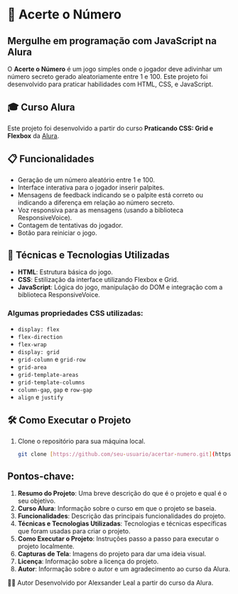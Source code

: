 # 🎯 Acerte o Número

## Mergulhe em programação com JavaScript na Alura

O **Acerte o Número** é um jogo simples onde o jogador deve adivinhar um número secreto gerado aleatoriamente entre 1 e 100. Este projeto foi desenvolvido para praticar habilidades com HTML, CSS, e JavaScript.

## 🎓 Curso Alura

Este projeto foi desenvolvido a partir do curso **Praticando CSS: Grid e Flexbox** da [Alura](https://www.alura.com.br).

## 📋 Funcionalidades

- Geração de um número aleatório entre 1 e 100.
- Interface interativa para o jogador inserir palpites.
- Mensagens de feedback indicando se o palpite está correto ou indicando a diferença em relação ao número secreto.
- Voz responsiva para as mensagens (usando a biblioteca ResponsiveVoice).
- Contagem de tentativas do jogador.
- Botão para reiniciar o jogo.

## 🚀 Técnicas e Tecnologias Utilizadas

- **HTML**: Estrutura básica do jogo.
- **CSS**: Estilização da interface utilizando Flexbox e Grid.
- **JavaScript**: Lógica do jogo, manipulação do DOM e integração com a biblioteca ResponsiveVoice.

### Algumas propriedades CSS utilizadas:

- `display: flex`
- `flex-direction`
- `flex-wrap`
- `display: grid`
- `grid-column` e `grid-row`
- `grid-area`
- `grid-template-areas`
- `grid-template-columns`
- `column-gap`, `gap` e `row-gap`
- `align` e `justify`

## 🛠️ Como Executar o Projeto

1. Clone o repositório para sua máquina local.
   ```bash
   git clone [https://github.com/seu-usuario/acertar-numero.git](https://github.com/lealalexsander/jogoNumero)


## Pontos-chave:

1. **Resumo do Projeto**: Uma breve descrição do que é o projeto e qual é o seu objetivo.
2. **Curso Alura**: Informação sobre o curso em que o projeto se baseia.
3. **Funcionalidades**: Descrição das principais funcionalidades do projeto.
4. **Técnicas e Tecnologias Utilizadas**: Tecnologias e técnicas específicas que foram usadas para criar o projeto.
5. **Como Executar o Projeto**: Instruções passo a passo para executar o projeto localmente.
6. **Capturas de Tela**: Imagens do projeto para dar uma ideia visual.
7. **Licença**: Informação sobre a licença do projeto.
8. **Autor**: Informação sobre o autor e um agradecimento ao curso da Alura.

👨‍💻 Autor
Desenvolvido por Alexsander Leal a partir do curso da Alura.

